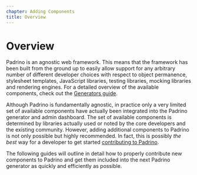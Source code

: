 ```yaml
---
chapter: Adding Components
title: Overview
---
```


# Overview

Padrino is an agnostic web framework. This means that the framework has been
built from the ground up to easily allow support for any arbitrary number of
different developer choices with respect to object permanence, stylesheet
templates, JavaScript libraries, testing libraries, mocking libraries and
rendering engines. For a detailed overview of the available components, check
out the [Generators guide](/guides/generators "generators guide").

Although Padrino is fundamentally agnostic, in practice only a very limited set
of available components have actually been integrated into the Padrino generator
and admin dashboard. The set of available components is determined by libraries
actually used or noted by the core developers and the existing community.
However, adding additional components to Padrino is not only possible but highly
recommended. In fact, this is possibly _the best_ way for a developer to get
started [contributing to Padrino](/contribute "contributing to Padrino").

The following guides will outline in detail how to properly contribute new
components to Padrino and get them included into the next Padrino generator as
quickly and efficiently as possible.

